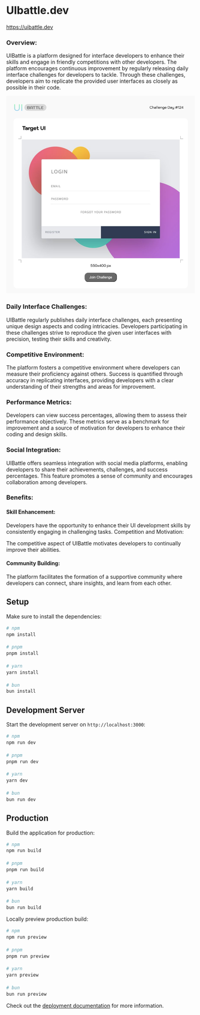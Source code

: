 # UIbattle.dev
https://uibattle.dev

### Overview:
UIBattle is a platform designed for interface developers to enhance their skills and engage in friendly competitions with other developers. The platform encourages continuous improvement by regularly releasing daily interface challenges for developers to tackle. Through these challenges, developers aim to replicate the provided user interfaces as closely as possible in their code.

![Screenshot](screen.png?raw=true "Screenshot")

### Daily Interface Challenges:

UIBattle regularly publishes daily interface challenges, each presenting unique design aspects and coding intricacies.
Developers participating in these challenges strive to reproduce the given user interfaces with precision, testing their skills and creativity.

### Competitive Environment:

The platform fosters a competitive environment where developers can measure their proficiency against others.
Success is quantified through accuracy in replicating interfaces, providing developers with a clear understanding of their strengths and areas for improvement.

### Performance Metrics:

Developers can view success percentages, allowing them to assess their performance objectively.
These metrics serve as a benchmark for improvement and a source of motivation for developers to enhance their coding and design skills.

### Social Integration:

UIBattle offers seamless integration with social media platforms, enabling developers to share their achievements, challenges, and success percentages.
This feature promotes a sense of community and encourages collaboration among developers.

### Benefits:

#### Skill Enhancement:

Developers have the opportunity to enhance their UI development skills by consistently engaging in challenging tasks.
Competition and Motivation:

The competitive aspect of UIBattle motivates developers to continually improve their abilities.

#### Community Building:

The platform facilitates the formation of a supportive community where developers can connect, share insights, and learn from each other.

## Setup

Make sure to install the dependencies:

```bash
# npm
npm install

# pnpm
pnpm install

# yarn
yarn install

# bun
bun install
```

## Development Server

Start the development server on `http://localhost:3000`:

```bash
# npm
npm run dev

# pnpm
pnpm run dev

# yarn
yarn dev

# bun
bun run dev
```

## Production

Build the application for production:

```bash
# npm
npm run build

# pnpm
pnpm run build

# yarn
yarn build

# bun
bun run build
```

Locally preview production build:

```bash
# npm
npm run preview

# pnpm
pnpm run preview

# yarn
yarn preview

# bun
bun run preview
```

Check out the [deployment documentation](https://nuxt.com/docs/getting-started/deployment) for more information.
